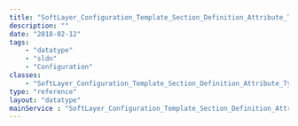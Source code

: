 ```yaml
---
title: "SoftLayer_Configuration_Template_Section_Definition_Attribute_Type"
description: ""
date: "2018-02-12"
tags:
    - "datatype"
    - "sldn"
    - "Configuration"
classes:
    - "SoftLayer_Configuration_Template_Section_Definition_Attribute_Type"
type: "reference"
layout: "datatype"
mainService : "SoftLayer_Configuration_Template_Section_Definition_Attribute_Type"
---
```

